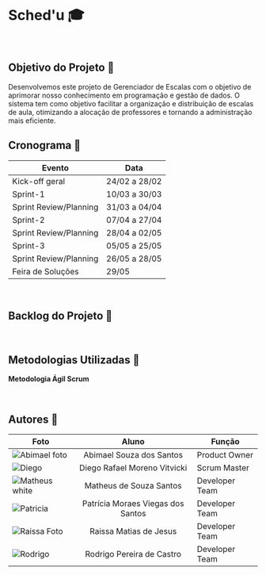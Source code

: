 # Sched'u 🎓
<br>

## Objetivo do Projeto 🎯

Desenvolvemos este projeto de Gerenciador de Escalas com o objetivo de aprimorar nosso conhecimento em programação e gestão de dados. O sistema tem como objetivo facilitar a organização e distribuição de escalas de aula, otimizando a alocação de professores e tornando a administração mais eficiente.
<br>

## Cronograma 📅

  | Evento | Data |
  | --- | --- |
  | Kick-off geral | 24/02 a 28/02 |
  | Sprint-1 | 10/03 a 30/03 |
  | Sprint Review/Planning | 31/03 a 04/04 |
  | Sprint-2 | 07/04 a 27/04 |
  | Sprint Review/Planning | 28/04 a 02/05 |
  | Sprint-3 | 05/05 a 25/05 |
  | Sprint Review/Planning | 26/05 a 28/05 |
  | Feira de Soluções | 29/05 |

<br>

## Backlog do Projeto 📃

<br>

## Metodologias Utilizadas 🎯
  <strong>Metodologia Ágil Scrum</strong>

<br>

## Autores 👥

| Foto | Aluno | Função                                                                                                  |
|-|-|-|
| ![Abimael foto](https://github.com/user-attachments/assets/198de01e-e8c6-42c8-b693-04568f213784) | <div align="center"> Abimael Souza dos Santos | Product Owner |
| ![Diego](https://github.com/user-attachments/assets/97c62315-613f-4a75-89fb-a337ded1eff7) | <div align="center"> Diego Rafael Moreno Vitvicki | Scrum Master |
| ![Matheus white](https://github.com/user-attachments/assets/ee3f5e5e-04bc-4e73-8618-0c1e97977e3a) |<div align="center"> Matheus de Souza Santos | Developer Team |
| ![Patricia ](https://github.com/user-attachments/assets/2c8df948-56d4-4988-b579-bea1b4d039b4) |<div align="center"> Patrícia Moraes Viegas dos Santos | Developer Team |
| ![Raissa Foto](https://github.com/user-attachments/assets/fda00e54-94b2-4348-8bdc-02d33eb832c1) | <div align="center"> Raissa Matias de Jesus | Developer Team |
| ![Rodrigo](https://github.com/user-attachments/assets/43b91e80-beae-493b-abf4-1e2cc8cc6175) | <div align="center"> Rodrigo Pereira de Castro | Developer Team |
  









